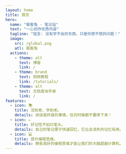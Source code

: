 ```yaml
---
layout: home
title: 首页
hero:
  name: "极客兔 - 笔记站"
  text: "一心创作优质内容"
  tagline: "铭言: 没有学不会的东西，只是你想不想的问题！"
  image:
    src: /global.png
    atl: 极客兔
  actions:
    - theme: alt
      text: 博客
      link: /
    - theme: brand
      text: 视频教程
      link: /tutorials/
    - theme: alt
      text: 文档查询手册
      link: /
features:
  - icon: 📚
    title: 活到老，学到老。
    details: 阅读是终身的事情，任何时候都不要停下来！
  - icon: ✏️
    title: 好记性不如烂笔头。
    details: 自己的笔记便于快速回忆，它比会消失的记忆有用。
  - icon: 💻
    title: 提升编程思维。
    details: 拥有良好的编程思维才能让我们的大脑超越计算机。
---
```

